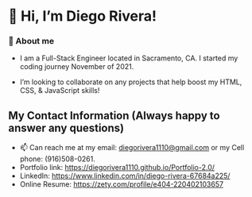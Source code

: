# 👋 Hi, I’m Diego Rivera!

### 👀 About me
- I am a Full-Stack Engineer located in Sacramento, CA. I started my coding journey November of 2021. 


- I’m looking to collaborate on any projects that help boost my HTML, CSS, & JavaScript skills!

## My Contact Information (Always happy to answer any questions)
- 📫 Can reach me at my email: diegorivera1110@gmail.com or my Cell phone: (916)508-0261.
- Portfolio link: https://diegorivera1110.github.io/Portfolio-2.0/
- LinkedIn: https://www.linkedin.com/in/diego-rivera-67684a225/
- Online Resume: https://zety.com/profile/e404-220402103657
<!---
Diegorivera1110/Diegorivera1110 is a ✨ special ✨ repository because its `README.md` (this file) appears on your GitHub profile.
You can click the Preview link to take a look at your changes.
--->
